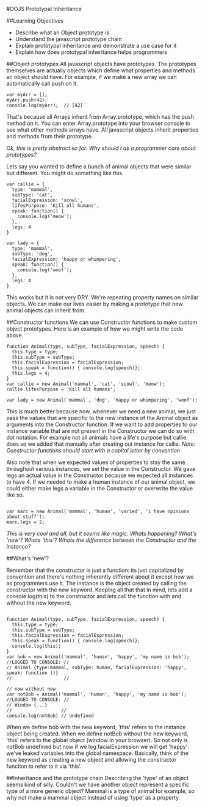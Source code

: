 #OOJS Prototypal Inheritance

##Learning Objectives
* Describe what an Object prototype is
* Understand the javascript prototype chain
* Explain prototypal inheritance and demonstrate a use case for it
* Explain how does prototypal inheritance helps programmers


##Object prototypes
All javascript objects have prototypes. The prototypes themselves are actually objects which define what properties and methods an object should have. For example, if we make a new array we can automatically call push on it.

```
var myArr = [];
myArr.push(42);
console.log(myArr);  // [42]
```
That's because all Arrays inherit from Array.prototype, which has the push method on it. You can enter Array.prototype into your browser console to see what other methods arrays have. All javascript objects inherit properties and methods from their prototype.

*Ok, this is pretty abstract so far. Why should I as a programmer care about prototypes?*

Lets say you wanted to define a bunch of animal objects that were similar but different. You might do something like this.

```
var callie = {
  type: 'mammal',
  subType: 'cat',
  facialExpression: 'scowl',
  lifesPurpose: 'Kill all humans',
  speak: function() {
    console.log('meow');
  },
  legs: 4
}

var lady = {
  type: 'mammal',
  subType: 'dog',
  facialExpression: 'happy or whimpering',
  speak: function() {
    console.log('woof');
  },
  legs: 4
}
```

This works but it is not very DRY. We're repeating property names on similar objects. We can make our lives easier by making a prototype that new animal objects can inherit from.

##Constructor functions
We can use Constructor functions to make custom object prototypes. Here is an example of how we might write the code above.

```
function Animal(type, subType, facialExpression, speech) {
  this.type = type;
  this.subType = subType;
  this.facialExpression = facialExpression;
  this.speak = function() { console.log(speech)};
  this.legs = 4;
}
var callie = new Animal('mammal', 'cat', 'scowl', 'meow');
callie.lifesPurpose = 'Kill all humans';

var lady = new Animal('mammal', 'dog', 'happy or whimpering', 'woof');
```

This is much better because now, whenever we need a new animal, we just pass the values that are specific to the new instance of the Animal object as arguments into the Constructor function. If we want to add properties to our instance variable that are not present in the Constructor we can do so with dot notation. For example not all animals have a life's purpose but callie does so we added that manually after creating out instance for callie.
*Note: Constructor functions should start with a capital letter by convention*

Also note that when we expected values of properties to stay the same throughout various instances, we set the value in the Constructor. We gave legs an actual value in the Constructor because we expected all instances to have 4. If we needed to make a human instance of our animal object, we could either make legs a variable in the Constructor or overwrite the value like so.
```

var marc = new Animal('mammal', 'human', 'varied', 'i have opinions about stuff');
marc.legs = 2;

```
*This is very cool and all, but it seems like magic. Whats happening? What's 'new'? Whats 'this'? Whats the difference between the Constructor and the instance?*

##What's 'new'?

Remember that the constructor is just a function: its just capitalized by convention and there's nothing inherently different about it except how we as programmers use it.
The instance is the object created by calling the constructor with the new keyword.
Keeping all that that in mind, lets add a console.log(this) to the constructor and lets call the function with and without the new keyword.
```

function Animal(type, subType, facialExpression, speech) {
  this.type = type;
  this.subType = subType;
  this.facialExpression = facialExpression;
  this.speak = function() { console.log(speech)};
  console.log(this);
}
var bob = new Animal('mammal', 'human', 'happy', 'my name is bob');
//LOGGED TO CONSOLE: //
// Animal {type:mammal, subType: human, facialExpression: 'happy', speak: function ()}
//                   //

// now without new
var notBob = Animal('mammal', 'human', 'happy', 'my name is bob');
//LOGGED TO CONSOLE: //
// Window {...}
//                  //
console.log(notBob) // undefined

```
When we define bob with the new keyword, 'this' refers to the instance object being created. When we define notBob without the new keyword, 'this' refers to the global object (window in your browser). So not only is notBob undefined but now if we log facialExpression we will get 'happy': we've leaked variables into the global namespace.
Basically, think of the new keyword as creating a new object and allowing the constructor function to refer to it via 'this'.

##Inheritance and the prototype chain
Describing the 'type' of an object seems kind of silly. Couldn't we have another object represent a specific type of a more generic object? Mammal is a type of animal for example, so why not make a mammal object instead of using 'type' as a property.
